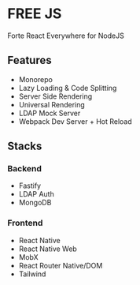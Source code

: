 # FREE JS

Forte React Everywhere for NodeJS

## Features

- Monorepo
- Lazy Loading & Code Splitting
- Server Side Rendering
- Universal Rendering
- LDAP Mock Server
- Webpack Dev Server + Hot Reload

## Stacks

### Backend

- Fastify
- LDAP Auth
- MongoDB

### Frontend

- React Native
- React Native Web
- MobX
- React Router Native/DOM
- Tailwind
